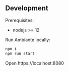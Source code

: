## Development

Prerequisites:
- nodejs >= 12

Run Ambiante locally:

```bash
npm i
npm run start
```

Open https://localhost:8080
